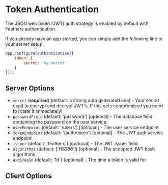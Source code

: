 # Token Authentication

The JSON web token (JWT) auth strategy is enabled by default with Feathers authentication.

If you already have an app started, you can simply add the following line to your server setup.

```js
app.configure(authentication({
    token: {
        secret: 'my-secret'
    }
}));
```

## Server Options

- `secret` (**required**) (default: a strong auto generated one) - Your secret used to encrypt and decrypt JWT's. If this gets compromised you need to rotate it immediately!
- `passwordField` (default: 'password') [optional] - The database field containing the password on the user service.
- `userEndpoint` (default: '/users') [optional] - The user service endpoint
- `tokenEndpoint` (default: '/auth/token') [optional] - The JWT auth service endpoint
- `issuer` (default: 'feathers') [optional] - The JWT issuer field
- `algorithms` (default: ['HS256']) [optional] - The accepted JWT hash algorithms
- `expiresIn` (default: '1d') [optional] - The time a token is valid for

## Client Options
